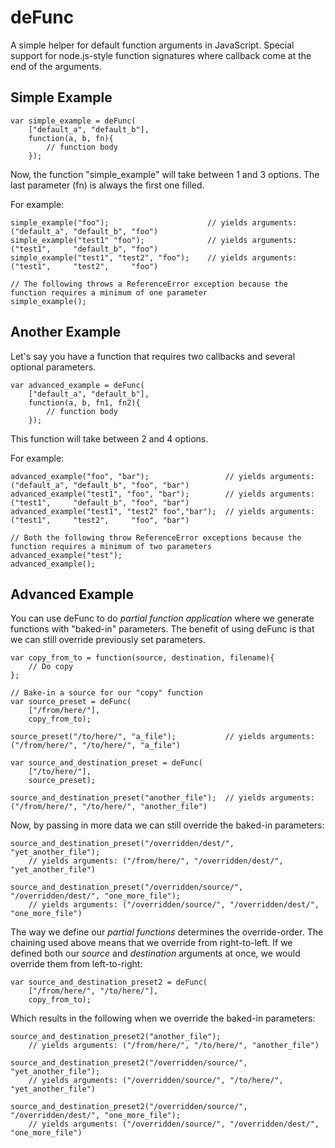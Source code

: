 # deFunc

A simple helper for default function arguments in JavaScript. Special support for node.js-style function signatures where callback come at the end of the arguments.

## Simple Example

    var simple_example = deFunc(
    	["default_a", "default_b"],
    	function(a, b, fn){
    		// function body
    	});

Now, the function "simple_example" will take between 1 and 3 options. The last parameter (fn) is always the first one filled. 

For example:

    simple_example("foo");                      // yields arguments: ("default_a", "default_b", "foo")
    simple_example("test1" "foo");              // yields arguments: ("test1",     "default_b", "foo")
    simple_example("test1", "test2", "foo");    // yields arguments: ("test1",     "test2",     "foo")
    
    // The following throws a ReferenceError exception because the function requires a minimum of one parameter
    simple_example(); 

## Another Example

Let's say you have a function that requires two callbacks and several optional parameters.

    var advanced_example = deFunc(
    	["default_a", "default_b"],
    	function(a, b, fn1, fn2){
    		// function body
    	});

This function will take between 2 and 4 options.

For example:

    advanced_example("foo", "bar");                 // yields arguments: ("default_a", "default_b", "foo", "bar")
    advanced_example("test1", "foo", "bar");        // yields arguments: ("test1",     "default_b", "foo", "bar")
    advanced_example("test1", "test2" foo","bar");  // yields arguments: ("test1",     "test2",     "foo", "bar")
    
    // Both the following throw ReferenceError exceptions because the function requires a minimum of two parameters
    advanced_example("test"); 
    advanced_example(); 

## Advanced Example

You can use deFunc to do *partial function application* where we generate functions with "baked-in" parameters. The benefit of using deFunc is that we can still override previously set parameters.

    var copy_from_to = function(source, destination, filename){
    	// Do copy
    };
    
    // Bake-in a source for our "copy" function
    var source_preset = deFunc(
    	["/from/here/"],
    	copy_from_to);
    
    source_preset("/to/here/", "a_file");           // yields arguments: ("/from/here/", "/to/here/", "a_file")

    var source_and_destination_preset = deFunc(
    	["/to/here/"],
    	source_preset);

    source_and_destination_preset("another_file");  // yields arguments: ("/from/here/", "/to/here/", "another_file")

Now, by passing in more data we can still override the baked-in parameters:

    source_and_destination_preset("/overridden/dest/", "yet_another_file"); 
        // yields arguments: ("/from/here/", "/overridden/dest/", "yet_another_file")

    source_and_destination_preset("/overridden/source/", "/overridden/dest/", "one_more_file"); 
        // yields arguments: ("/overridden/source/", "/overridden/dest/", "one_more_file")

The way we define our *partial functions* determines the override-order. The chaining used above means that we override from right-to-left. If we defined both our *source* and *destination* arguments at once, we would override them from left-to-right:

    var source_and_destination_preset2 = deFunc(
    	["/from/here/", "/to/here/"],
    	copy_from_to);

Which results in the following when we override the baked-in parameters:

    source_and_destination_preset2("another_file");
        // yields arguments: ("/from/here/", "/to/here/", "another_file")

    source_and_destination_preset2("/overridden/source/", "yet_another_file");
        // yields arguments: ("/overridden/source/", "/to/here/", "yet_another_file")

    source_and_destination_preset2("/overridden/source/", "/overridden/dest/", "one_more_file");
        // yields arguments: ("/overridden/source/", "/overridden/dest/", "one_more_file")
